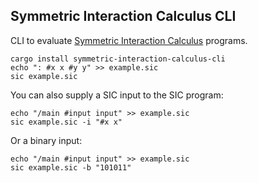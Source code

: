 ## Symmetric Interaction Calculus CLI

CLI to evaluate [Symmetric Interaction Calculus](https://github.com/maiavictor/symmetric-interaction-calculus) programs.

```
cargo install symmetric-interaction-calculus-cli
echo ": #x x #y y" >> example.sic
sic example.sic
```

You can also supply a SIC input to the SIC program:

```
echo "/main #input input" >> example.sic
sic example.sic -i "#x x"
```

Or a binary input:

```
echo "/main #input input" >> example.sic
sic example.sic -b "101011"
```
